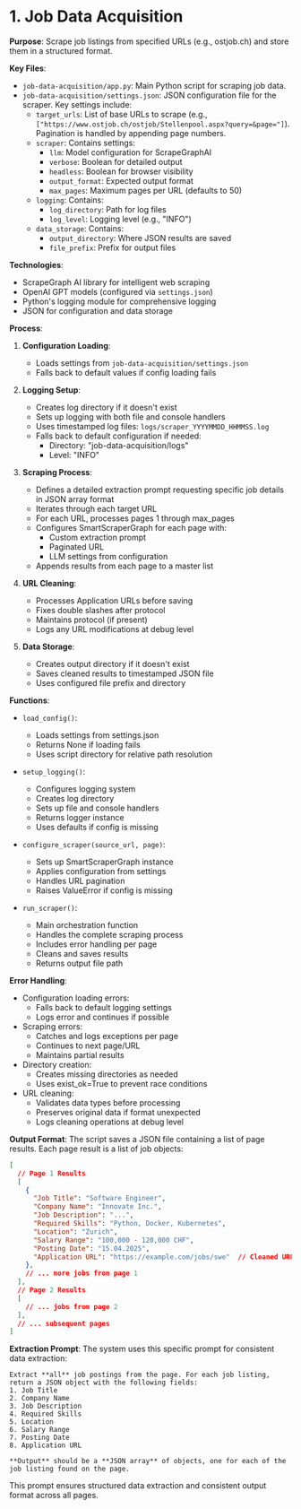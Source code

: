 # 1. Job Data Acquisition

**Purpose**: Scrape job listings from specified URLs (e.g., ostjob.ch) and store them in a structured format.

**Key Files**:
- `job-data-acquisition/app.py`: Main Python script for scraping job data.
- `job-data-acquisition/settings.json`: JSON configuration file for the scraper. Key settings include:
    - `target_urls`: List of base URLs to scrape (e.g., `["https://www.ostjob.ch/ostjob/Stellenpool.aspx?query=&page="]`). Pagination is handled by appending page numbers.
    - `scraper`: Contains settings:
        - `llm`: Model configuration for ScrapeGraphAI
        - `verbose`: Boolean for detailed output
        - `headless`: Boolean for browser visibility
        - `output_format`: Expected output format
        - `max_pages`: Maximum pages per URL (defaults to 50)
    - `logging`: Contains:
        - `log_directory`: Path for log files
        - `log_level`: Logging level (e.g., "INFO")
    - `data_storage`: Contains:
        - `output_directory`: Where JSON results are saved
        - `file_prefix`: Prefix for output files

**Technologies**:
- ScrapeGraph AI library for intelligent web scraping
- OpenAI GPT models (configured via `settings.json`)
- Python's logging module for comprehensive logging
- JSON for configuration and data storage

**Process**:
1. **Configuration Loading**:
   - Loads settings from `job-data-acquisition/settings.json`
   - Falls back to default values if config loading fails

2. **Logging Setup**:
   - Creates log directory if it doesn't exist
   - Sets up logging with both file and console handlers
   - Uses timestamped log files: `logs/scraper_YYYYMMDD_HHMMSS.log`
   - Falls back to default configuration if needed:
     - Directory: "job-data-acquisition/logs"
     - Level: "INFO"

3. **Scraping Process**:
   - Defines a detailed extraction prompt requesting specific job details in JSON array format
   - Iterates through each target URL
   - For each URL, processes pages 1 through max_pages
   - Configures SmartScraperGraph for each page with:
     - Custom extraction prompt
     - Paginated URL
     - LLM settings from configuration
   - Appends results from each page to a master list

4. **URL Cleaning**:
   - Processes Application URLs before saving
   - Fixes double slashes after protocol
   - Maintains protocol (if present)
   - Logs any URL modifications at debug level

5. **Data Storage**:
   - Creates output directory if it doesn't exist
   - Saves cleaned results to timestamped JSON file
   - Uses configured file prefix and directory

**Functions**:
- `load_config()`:
  - Loads settings from settings.json
  - Returns None if loading fails
  - Uses script directory for relative path resolution

- `setup_logging()`:
  - Configures logging system
  - Creates log directory
  - Sets up file and console handlers
  - Returns logger instance
  - Uses defaults if config is missing

- `configure_scraper(source_url, page)`:
  - Sets up SmartScraperGraph instance
  - Applies configuration from settings
  - Handles URL pagination
  - Raises ValueError if config is missing

- `run_scraper()`:
  - Main orchestration function
  - Handles the complete scraping process
  - Includes error handling per page
  - Cleans and saves results
  - Returns output file path

**Error Handling**:
- Configuration loading errors:
  - Falls back to default logging settings
  - Logs error and continues if possible
- Scraping errors:
  - Catches and logs exceptions per page
  - Continues to next page/URL
  - Maintains partial results
- Directory creation:
  - Creates missing directories as needed
  - Uses exist_ok=True to prevent race conditions
- URL cleaning:
  - Validates data types before processing
  - Preserves original data if format unexpected
  - Logs cleaning operations at debug level

**Output Format**:
The script saves a JSON file containing a list of page results. Each page result is a list of job objects:

```json
[
  // Page 1 Results
  [
    {
      "Job Title": "Software Engineer",
      "Company Name": "Innovate Inc.",
      "Job Description": "...",
      "Required Skills": "Python, Docker, Kubernetes",
      "Location": "Zurich",
      "Salary Range": "100,000 - 120,000 CHF",
      "Posting Date": "15.04.2025",
      "Application URL": "https://example.com/jobs/swe"  // Cleaned URL
    },
    // ... more jobs from page 1
  ],
  // Page 2 Results
  [
    // ... jobs from page 2
  ],
  // ... subsequent pages
]
```

**Extraction Prompt**:
The system uses this specific prompt for consistent data extraction:
```
Extract **all** job postings from the page. For each job listing, return a JSON object with the following fields:
1. Job Title
2. Company Name
3. Job Description
4. Required Skills
5. Location
6. Salary Range
7. Posting Date
8. Application URL

**Output** should be a **JSON array** of objects, one for each of the job listing found on the page.
```

This prompt ensures structured data extraction and consistent output format across all pages.

